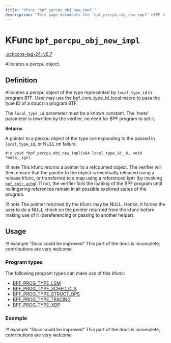 ```yaml
---
title: "KFunc 'bpf_percpu_obj_new_impl'"
description: "This page documents the 'bpf_percpu_obj_new_impl' eBPF kfunc, including its defintion, usage, program types that can use it, and examples."
---
```

# KFunc `bpf_percpu_obj_new_impl`

<!-- [FEATURE_TAG](bpf_percpu_obj_new_impl) -->
[:octicons-tag-24: v6.7](https://github.com/torvalds/linux/commit/36d8bdf75a93190e5669b9d1d95994e13e15ba1d)
<!-- [/FEATURE_TAG] -->

Allocates a percpu object.

## Definition

Allocates a percpu object of the type represented by `local_type_id` in program BTF. User may use the bpf_core_type_id_local macro to pass the type ID of a struct in program BTF.

The `local_type_id` parameter must be a known constant. The 'meta' parameter is rewritten by the verifier, no need for BPF program to set it.

**Returns**

A pointer to a percpu object of the type corresponding to the passed in `local_type_id`, or NULL on failure.

<!-- [KFUNC_DEF] -->
`#!c void *bpf_percpu_obj_new_impl(u64 local_type_id__k, void *meta__ign)`

!!! note
	This kfunc returns a pointer to a refcounted object. The verifier will then ensure that the pointer to the object 
	is eventually released using a release kfunc, or transferred to a map using a referenced kptr 
	(by invoking [`bpf_kptr_xchg`](../helper-function/bpf_kptr_xchg.md)). If not, the verifier fails the 
	loading of the BPF program until no lingering references remain in all possible explored states of the program.

!!! note
	The pointer returned by the kfunc may be NULL. Hence, it forces the user to do a NULL check on the pointer returned 
	from the kfunc before making use of it (dereferencing or passing to another helper).
<!-- [/KFUNC_DEF] -->

## Usage

!!! example "Docs could be improved"
    This part of the docs is incomplete, contributions are very welcome

### Program types

The following program types can make use of this kfunc:

<!-- [KFUNC_PROG_REF] -->
- [BPF_PROG_TYPE_LSM](../program-type/BPF_PROG_TYPE_LSM.md)
- [BPF_PROG_TYPE_SCHED_CLS](../program-type/BPF_PROG_TYPE_SCHED_CLS.md)
- [BPF_PROG_TYPE_STRUCT_OPS](../program-type/BPF_PROG_TYPE_STRUCT_OPS.md)
- [BPF_PROG_TYPE_TRACING](../program-type/BPF_PROG_TYPE_TRACING.md)
- [BPF_PROG_TYPE_XDP](../program-type/BPF_PROG_TYPE_XDP.md)
<!-- [/KFUNC_PROG_REF] -->

### Example

!!! example "Docs could be improved"
    This part of the docs is incomplete, contributions are very welcome

